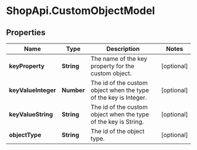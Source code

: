 # ShopApi.CustomObjectModel

## Properties
Name | Type | Description | Notes
------------ | ------------- | ------------- | -------------
**keyProperty** | **String** | The name of the key property for the custom object. | [optional] 
**keyValueInteger** | **Number** | The id of the custom object when the type of the key is Integer. | [optional] 
**keyValueString** | **String** | The id of the custom object when the type of the key is String. | [optional] 
**objectType** | **String** | The id of the object type. | [optional] 


